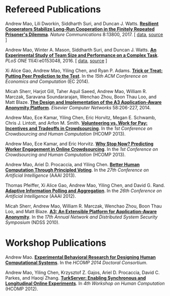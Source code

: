 **Refereed Publications**
=========================

Andrew Mao, Lili Dworkin, Siddharth Suri, and Duncan J. Watts.
[**Resilient Cooperators Stabilize Long-Run Cooperation in the Finitely Repeated Prisoner's Dilemma**][longrunpd].
*Nature Communications* 8:13800, 2017.
[
[data](https://osf.io/64z8u/),
[source](https://github.com/TurkServer/long-run-cooperation)
]

[longrunpd]: http://www.nature.com/articles/ncomms13800

Andrew Mao, Winter A. Mason, Siddharth Suri, and Duncan J. Watts.
 [**An Experimental Study of Team Size and Performance on a Complex Task**][cm].
*PLoS ONE* 11(4):e0153048, 2016.
[
[data](https://osf.io/92hqf/),
[source](https://github.com/TurkServer/CrowdMapper)
]

[cm]: http://journals.plos.org/plosone/article?id=10.1371/journal.pone.0153048

Xi Alice Gao, Andrew Mao, Yiling Chen, and Ryan P. Adams.
[**Trick or Treat: Putting Peer Prediction to the Test**][peerprediction].
In the *15th ACM Conference on Economics and Computation* (EC 2014).

[peerprediction]: papers/EC14_peerprediction.pdf

Micah Sherr, Harjot Gill, Taher Aquil Saeed, Andrew Mao, William R. Marczak, Saravana Soundararajan, Wenchao Zhou, Boon Thau Loo, and Matt Blaze.
[**The Design and Implementation of the A3 Application-Aware
Anonymity Platform**][a3-journal].
*Elsevier Computer Networks* 58:206-227, 2014.

[a3-journal]: http://www.sciencedirect.com/science/article/pii/S1389128613003599

Andrew Mao, Ece Kamar, Yiling Chen, Eric Horvitz, Megan E. Schwamb, Chris J. Lintott, and Arfon M. Smith.
[**Volunteering vs. Work for Pay: Incentives and Tradeoffs in Crowdsourcing**][hcomp-incentives].
In the *1st Conference on Crowdsourcing and Human Computation* (HCOMP 2013).

[hcomp-incentives]: papers/HCOMP13_incentives.pdf

Andrew Mao, Ece Kamar, and Eric Horvitz.
[**Why Stop Now? Predicting Worker Engagement in Online Crowdsourcing**][hcomp-engagement].
In the *1st Conference on Crowdsourcing and Human Computation* (HCOMP 2013).

[hcomp-engagement]: papers/HCOMP13_engagement.pdf

Andrew Mao, Ariel D. Procaccia, and Yiling Chen.
[**Better Human Computation Through Principled Voting**][voting].
In the *27th Conference on Artificial Intelligence* (AAAI 2013).

[voting]: papers/AAAI13_voting.pdf

Thomas Pfeiffer, Xi Alice Gao, Andrew Mao, Yiling Chen, and David G. Rand.
[**Adaptive Information Polling and Aggregation**][polling].
In the *26th Conference on Artificial Intelligence* (AAAI 2012).

[polling]: papers/AAAI12_adaptivepolling.pdf

Micah Sherr, Andrew Mao, William R. Marczak, Wenchao Zhou, Boon Thau Loo, and Matt Blaze.
[**A3: An Extensible Platform for
Application-Aware Anonymity**][a3-ndss].
In the *17th Annual Network and Distributed System Security Symposium* (NDSS 2010).

[a3-ndss]: https://security.cs.georgetown.edu/~msherr/papers/a3-ndss.pdf

**Workshop Publications**
=========================

Andrew Mao.
[**Experimental Behavioral Research for Designing Human Computational Systems**][hcomp14-dc].
In the *HCOMP 2014 Doctoral Consortium*.

[hcomp14-dc]: papers/HCOMP14_dc.pdf

Andrew Mao, Yiling Chen, Krzysztof Z. Gajos, Ariel D. Procaccia, David C. Parkes, and Haoqi Zhang.
[**TurkServer: Enabling Synchronous and
Longitudinal Online Experiments**][turkserver].
In *4th Workshop on Human Computation* (HCOMP 2012).

[turkserver]: papers/HCOMP12_turkserver.pdf


